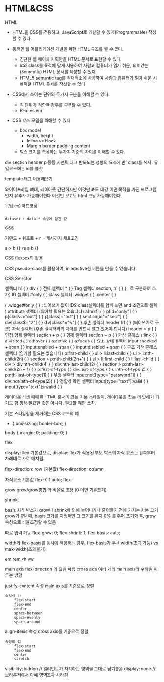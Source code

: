 # HTML&CSS


HTML


* HTML을 CSS를 적용하고, JavaScript로 개발할 수 있게(Programmable) 작성할 수 있다.

* 동적인 웹 어플리케이션 개발을 위한 HTML 구조를 짤 수 있다.
    * 간단한 웹 페이지 기획안을 HTML 문서로 표현할 수 있다.
    * id와 class를 목적에 맞게 사용하여 사람과 컴퓨터가 읽기 쉬운, 의미있는(Sementic) HTML 문서를 작성할 수 있다.
    * HTML5 semantic tag를 적재적소에 사용하여 사람과 컴퓨터가 읽기 쉬운 시멘틱한 HTML 문서를 작성할 수 있다.

* CSS에서 쓰이는 단위의 두가지 구분을 이해할 수 있다.
    * 각 단위가 적합한 경우를 구분할 수 있다.
    * Rem vs em
* CSS 박스 모델을 이해할 수 있다
    * box model
        * width, height
        * Inline vs block
        * Margin border padding content
    * 박스 크기를 측정하는 두가지 기준의 차이를 이해할 수 있다.



div  section  header  p  등등 시맨틱 태그
반복되는 성향의 요소에’만’ class를 쓰자. 유일요소에는 id를 쓸것


template 태그
	이용해보기




와이어프레임
	뼈대, 레이아웃
	간단하지만 이것만 봐도 대강 어떤 목적을 가진 프로그램인지 유추가 가능해야한다
	이것만 보고도 html 코딩 가능해야한다. 

목업
	ex) 하드코딩


###
	dataset : data-* 속성에 담긴 값





CSS


커맨드 + 쉬프트 + r  =  캐시까지 새로고침



a > b {} vs a b {}

CSS flexbox의 활용

CSS pseudo-class를 활용하여, interactive한 버튼을 만들 수 있습니다.




CSS Selector

셀렉터
	h1 { }
	div { }
전체 셀렉터
	* { }
Tag 셀렉터	section, h1 { }		( , 로 구분하여 추가)
ID 셀렉터	#only { }
class 셀렉터	.widget { }
	.center { }

(	.widget#only { } : 띄어쓰기 없이 ID와class셀렉터를 함께 쓰면 and 조건으로 셀렉	)
attribute 셀렉터 (암기할 필요는 없습니다)	a[href] { }
	p[id="only"] { }
	p[class~="out"] { }
	p[class|="out"] { }
	section[id^="sect"] { }
	div[class$="2"] { }
	div[class*="w"] { }
후손 셀렉터	header h1 { }		(띄어쓰기로 구분)
자식 셀렉터 (후손 셀렉터와의 차이를 반드시 알고 있어야 합니다)	header > p { }
인접 형제 셀렉터	section + p { }
형제 셀렉터	section ~ p { }
가상 클래스	a:link { }
	a:visited { }
	a:hover { }
	a:active { }
	a:focus { }
요소 상태 셀렉터	input:checked + span { }
	input:enabled + span { }
	input:disabled + span { }
구조 가상 클래스 셀렉터 (암기할 필요는 없습니다)	p:first-child { }
	ul > li:last-child { }
	ul > li:nth-child(2n) { }
	section > p:nth-child(2n+1) { }
	ul > li:first-child { }
	li:last-child { }
	div > div:nth-child(4) { }
	div:nth-last-child(2) { }
	section > p:nth-last-child(2n + 1) { }
	p:first-of-type { }
	div:last-of-type { }
	ul:nth-of-type(2) { }
	p:nth-last-of-type(1) { }
부정 셀렉터	input:not([type="password"]) { }
	div:not(:nth-of-type(2)) { }
정합성 확인 셀렉터	input[type="text"]:valid { }
	input[type="text"]:invalid { }




레이아웃 리셋
	때때로 HTML 문서가 갖는 기본 스타일이, 레이아웃을 잡는 데 방해가 되기도 함
	항상 필요한 것은 아니다. 필요할 떄만 쓰자.

기본 스타일링을 제거하는 CSS 코드의 예

* {
	box-sizing: border-box;
}

body {
	margin: 0;
	padding: 0;
}



flex

display: flex
	기본값으로, display: flex가 적용된 부모 박스의 자식 요소는 왼쪽부터 차례대로 가로 배치됨.

flex-direction: row (기본값)
flex-direction: column


자식요소 기본값
flex: 0 1 auto;
	flex: <grow> <shrink> <basis>

grow
	grow/grow총합 의 비율로 조정 (0 이면 기본크기)

shrink
	

basis
	자식 박스가 grow나 shrink에 의해 늘어나거나 줄어들기 전에 가지는 기본 크기
	grow가 0일 때, basis 크기를 지정하면 그 크기를 유지
	0% 를 주어 초기화 후, grow 속성으로 비율조정할 수 있음

따로 입력 가능
	flex-grow: 0;
	flex-shrink: 1;
	flex-basis: auto;





width와 flex-basis를 동시에 적용하는 경우, flex-basis가 우선
width(초과 가능) vs max-width(초과불가)



em rem
vh vw



main axis
	flex-direction 의 값을 따름
cross axis
	여러 개의 main axis와 수직을 이루는 방향

justify-content 속성
	main axis를 기준으로 정렬
	
	속성의 값
		flex-start
		flex-end
		center
		space-between
		space-evenly
		space-around
		

align-items 속성
	cross axis를 기준으로 정렬

	속성의 값
		flex-start
		flex-end
		center
		stretch


visibility: hidden // 엘리먼트가 차지하는 영역을 그대로 남겨놓음
display: none // 브라우저에서 아예 영역조차 사라짐


